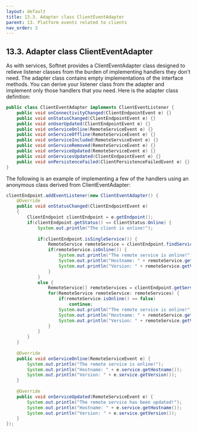 ```yaml
---
layout: default
title: 13.3. Adapter class ClientEventAdapter
parent: 13. Platform events related to clients
nav_order: 3
---
```


## 13.3. Adapter class ClientEventAdapter

As with services, Softnet provides a <span class="datatype">ClientEventAdapter</span> class designed to relieve listener classes from the burden of implementing handlers they don't need. The adapter class contains empty implementations of the interface methods. You can derive your listener class from the adapter and implement only those handlers that you need. Here is the adapter class definition:
```java
public class ClientEventAdapter implements ClientEventListener {
	public void onConnectivityChanged(ClientEndpointEvent e) {}
	public void onStatusChanged(ClientEndpointEvent e) {}
	public void onUserUpdated(ClientEndpointEvent e) {}
	public void onServiceOnline(RemoteServiceEvent e) {}
	public void onServiceOffline(RemoteServiceEvent e) {}
	public void onServiceIncluded(RemoteServiceEvent e) {}
	public void onServiceRemoved(RemoteServiceEvent e) {}
	public void onServiceUpdated(RemoteServiceEvent e) {}	
	public void onServicesUpdated(ClientEndpointEvent e) {}
	public void onPersistenceFailed(ClientPersistenceFailedEvent e) {}
}
```

The following is an example of implementing a few of the handlers using an anonymous class derived from <span class="datatype">ClientEventAdapter</span>:
```java
clientEndpoint.addEventListener(new ClientEventAdapter() {
    @Override
    public void onStatusChanged(ClientEndpointEvent e)
    {
        ClientEndpoint clientEndpoint = e.getEndpoint();
        if(clientEndpoint.getStatus() == ClientStatus.Online) {
            System.out.println("The client is online!");
					
            if(clientEndpoint.isSingleService()) {						
                RemoteService remoteService = clientEndpoint.findService(0);
                if(remoteService.isOnline()) {
                    System.out.println("The remote service is online!");
                    System.out.println("Hostname: " + remoteService.getHostname());
                    System.out.println("Version: " + remoteService.getVersion());
                }
            }
            else {
                RemoteService[] remoteServices = clientEndpoint.getServices();
                for(RemoteService remoteService: remoteServices) {
                    if(remoteService.isOnline() == false)
                        continue;
                    System.out.println("The remote service is online!");
                    System.out.println("Hostname: " + remoteService.getHostname());
                    System.out.println("Version: " + remoteService.getVersion());
                }
            }
        }
    }
				
    @Override
    public void onServiceOnline(RemoteServiceEvent e) {
        System.out.println("The remote service is online!");			
        System.out.println("Hostname: " + e.service.getHostname());
        System.out.println("Version: " + e.service.getVersion());
    }
				
    @Override
    public void onServiceUpdated(RemoteServiceEvent e) {
        System.out.println("The remote service has been updated!");	
        System.out.println("Hostname: " + e.service.getHostname());
        System.out.println("Version: " + e.service.getVersion());
    }
});
```